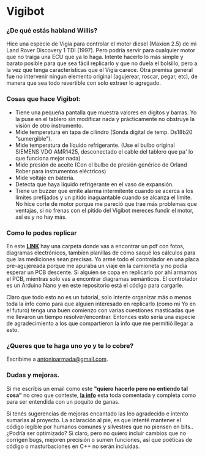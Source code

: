 # Vigibot

### ¿De qué estás habland Willis?

Hice una especie de Vigía para controlar el motor diesel (Maxion 2.5) de mi Land Rover Discovery 1 TDI (1997). Pero podría servir para cualquier motor que no traiga una ECU que ya lo haga.  Intente hacerlo lo más simple y barato posible para que sea fácil replicarlo y que no duela el bolsillo, pero a la vez que tenga características que el Vigía carece. Otra premisa general fue no intervenir ningun elemento original (agujerear, roscar, pegar, etc), de manera que sea todo revertible con solo extraer lo agregado. 


### Cosas que hace Vigibot:


* Tiene una pequeña pantalla que muestra valores en dígitos y barras. Yo la puse en el tablero sin modificar nada y prácticamente no obstruye la visión de otro instrumento.
* Mide temperatura en tapa de cilindro (Sonda digital de temp. Ds18b20 "sumergible").
* Mide temperatura de líquido refrigerante. (Use el bulbo original SIEMENS VDO AMR1425, desconectado el cable del tablero que pa' lo que funciona mejor nada)
* Mide presión de aceite (Con el bulbo de presión genérico de Orland Rober para instrumentos eléctricos)
* Mide voltaje en batería.
* Detecta que haya líquido refrigerante en el vaso de expansión.
* Tiene un buzzer que emite alarma intermitente cuando se acerca a los límites prefijados y un pitido inaguantable cuando se alcanza el límite. No hice corte de motor porque me pareció que trae más problemas que ventajas, si no frenas con el pitido del Vigibot mereces fundir el motor, así es y no hay más.


### Como lo podes replicar

En este [__LINK__](https://drive.google.com/drive/folders/1cZq4Y_eshzZ9uuhtVDmg_z0Mdc7BVrJg?usp=sharing) hay una carpeta donde vas a encontrar un pdf con fotos, diagramas electrónicos, tambíen planillas de cómo saqué los cálculos para que las mediciones sean precisas. Yo armé todo el controlador en una placa pre-agujereada porque me apuraba un viaje en la camioneta y no podía esperar un PCB descente. Si alguien se copa en replicarlo por ahí armamos el PCB, mientras solo vas a encontrar diagramas semánticos. El controlador es un Arduino Nano y en este repositorio está el código para cargarle.

Claro que todo esto no es un tutorial, solo intente organizar más o menos toda la info como para que alguien interesado en replicarlo (como mi Yo en el futuro) tenga una buen comienzo con varias cuestiones masticadas que me llevaron un tiempo resolver/encontrar. Entonces esto sería una especie de agradecimiento a los que compartieron la info que me permitió llegar a esto.


### ¿Queres que te haga uno yo y te lo cobre?

Escribime a antonioarmada@gmail.com. 

### Dudas y mejoras.

Si me escribis un email como este __"quiero hacerlo pero no entiendo tal cosa"__ no creo que conteste, [__la info__](https://drive.google.com/drive/folders/1cZq4Y_eshzZ9uuhtVDmg_z0Mdc7BVrJg?usp=sharing) esta toda comentada y completa como para ser entendida con un poquito de ganas. 

Si tenés sugerencias de mejoras encantado las leo agradecido e intento sumarlas al proyecto. La aclaración al pie, es que intenté mantener el código legible por humanos comunes y silvestres que no piensen en bits.. ¿Podría ser optimizado? Si claro, pero no quiero incluir cambios que no corrigen bugs, mejoren precisión o sumen funciones, así que poéticas de código o masturbaciones en C++ no serán incluidas. 

